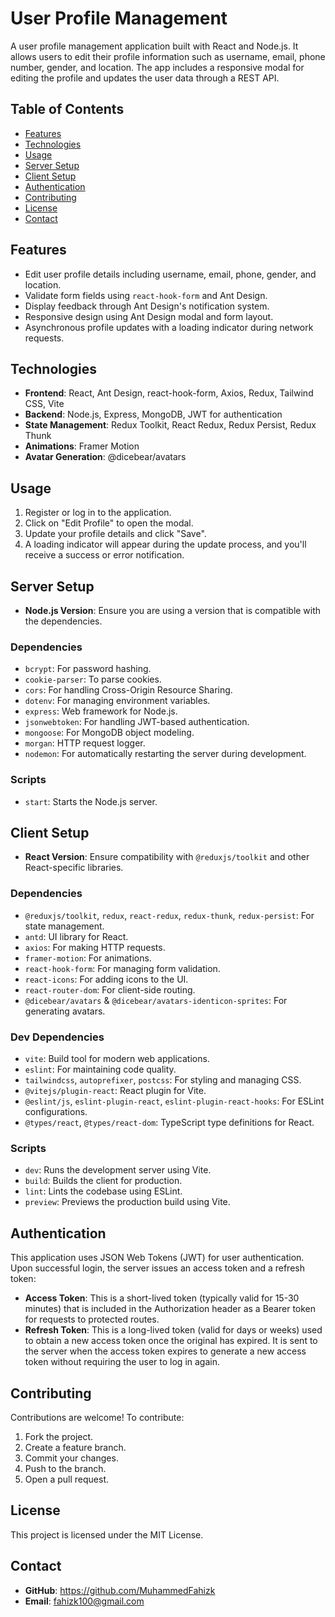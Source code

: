 # User Profile Management

A user profile management application built with React and Node.js. It allows users to edit their profile information such as username, email, phone number, gender, and location. The app includes a responsive modal for editing the profile and updates the user data through a REST API.

## Table of Contents

- [Features](#features)
- [Technologies](#technologies)
- [Usage](#usage)
- [Server Setup](#server-setup)
- [Client Setup](#client-setup)
- [Authentication](#authentication)
- [Contributing](#contributing)
- [License](#license)
- [Contact](#contact)

## Features

- Edit user profile details including username, email, phone, gender, and location.
- Validate form fields using `react-hook-form` and Ant Design.
- Display feedback through Ant Design's notification system.
- Responsive design using Ant Design modal and form layout.
- Asynchronous profile updates with a loading indicator during network requests.

## Technologies

- **Frontend**: React, Ant Design, react-hook-form, Axios, Redux, Tailwind CSS, Vite
- **Backend**: Node.js, Express, MongoDB, JWT for authentication
- **State Management**: Redux Toolkit, React Redux, Redux Persist, Redux Thunk
- **Animations**: Framer Motion
- **Avatar Generation**: @dicebear/avatars

## Usage

1. Register or log in to the application.
2. Click on "Edit Profile" to open the modal.
3. Update your profile details and click "Save".
4. A loading indicator will appear during the update process, and you'll receive a success or error notification.

## Server Setup

- **Node.js Version**: Ensure you are using a version that is compatible with the dependencies.

### Dependencies
- `bcrypt`: For password hashing.
- `cookie-parser`: To parse cookies.
- `cors`: For handling Cross-Origin Resource Sharing.
- `dotenv`: For managing environment variables.
- `express`: Web framework for Node.js.
- `jsonwebtoken`: For handling JWT-based authentication.
- `mongoose`: For MongoDB object modeling.
- `morgan`: HTTP request logger.
- `nodemon`: For automatically restarting the server during development.

### Scripts
- `start`: Starts the Node.js server.

## Client Setup

- **React Version**: Ensure compatibility with `@reduxjs/toolkit` and other React-specific libraries.

### Dependencies
- `@reduxjs/toolkit`, `redux`, `react-redux`, `redux-thunk`, `redux-persist`: For state management.
- `antd`: UI library for React.
- `axios`: For making HTTP requests.
- `framer-motion`: For animations.
- `react-hook-form`: For managing form validation.
- `react-icons`: For adding icons to the UI.
- `react-router-dom`: For client-side routing.
- `@dicebear/avatars` & `@dicebear/avatars-identicon-sprites`: For generating avatars.

### Dev Dependencies
- `vite`: Build tool for modern web applications.
- `eslint`: For maintaining code quality.
- `tailwindcss`, `autoprefixer`, `postcss`: For styling and managing CSS.
- `@vitejs/plugin-react`: React plugin for Vite.
- `@eslint/js`, `eslint-plugin-react`, `eslint-plugin-react-hooks`: For ESLint configurations.
- `@types/react`, `@types/react-dom`: TypeScript type definitions for React.

### Scripts
- `dev`: Runs the development server using Vite.
- `build`: Builds the client for production.
- `lint`: Lints the codebase using ESLint.
- `preview`: Previews the production build using Vite.

## Authentication

This application uses JSON Web Tokens (JWT) for user authentication. Upon successful login, the server issues an access token and a refresh token:

- **Access Token**: This is a short-lived token (typically valid for 15-30 minutes) that is included in the Authorization header as a Bearer token for requests to protected routes.
- **Refresh Token**: This is a long-lived token (valid for days or weeks) used to obtain a new access token once the original has expired. It is sent to the server when the access token expires to generate a new access token without requiring the user to log in again.

## Contributing

Contributions are welcome! To contribute:

1. Fork the project.
2. Create a feature branch.
3. Commit your changes.
4. Push to the branch.
5. Open a pull request.

## License

This project is licensed under the MIT License.

## Contact

- **GitHub**: https://github.com/MuhammedFahizk 
- **Email**: fahizk100@gmail.com
